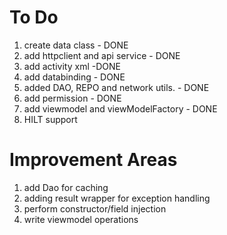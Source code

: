 
# To Do
1. create data class - DONE
2. add httpclient and api service - DONE
3. add activity xml -DONE
4. add databinding - DONE
5. added DAO, REPO and network utils. - DONE
6. add permission - DONE
7. add viewmodel and viewModelFactory - DONE
8. HILT support


# Improvement Areas
1. add Dao for caching
2. adding result wrapper for exception handling
3. perform constructor/field injection
4. write viewmodel operations